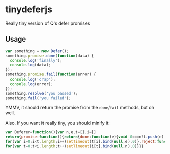 tinydeferjs
===========

Really tiny version of Q's defer promises

## Usage

```javascript
var something = new Defer();
something.promise.done(function(data) {
  console.log('finally');
  console.log(data);
});
something.promise.fail(function(error) {
  console.log('crap');
  console.log(error);
});
something.resolve('you passed');
something.fail('you failed');
```

YMMV, it should return the promise from the `done`/`fail` methods, but oh well.

Also. If you want it really tiny, you should minify it:

```javascript
var Deferer=function(){var n,e,t=[],i=[]
return{promise:function(){return{done:function(e){void 0===n?t.push(e):setTimeout(e.bind(null,n),0)},fail:function(n){void 0===e?i.push(n):setTimeout(n.bind(null,e),0)}}}(),resolve:function(e){n=e
for(var i=0;i<t.length;i++)setTimeout(t[i].bind(null,e),0)},reject:function(n){e=n
for(var t=0;t<i.length;t++)setTimeout(i[t].bind(null,n),0)}}}
```
